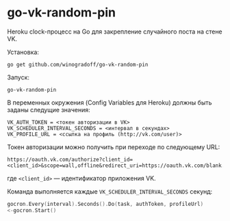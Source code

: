 # go-vk-random-pin

Heroku clock-процесс на Go для закрепление случайного поста на стене VK.

Установка:

```
go get github.com/winogradoff/go-vk-random-pin
```

Запуск:

```
go-vk-random-pin
```

В переменных окружения (Config Variables для Heroku) должны быть заданы следущие значения:

```
VK_AUTH_TOKEN = <токен авторизации в VK>
VK_SCHEDULER_INTERVAL_SECONDS = <интервал в секундах>
VK_PROFILE_URL = <ссылка на профиль (http://vk.com/user)>
```

Токен авторизации можно получить при переходе по следующему URL:

```
https://oauth.vk.com/authorize?client_id=<client_id>&scope=wall,offline&redirect_uri=https://oauth.vk.com/blank.html&display=page&v=5.29&response_type=token
```

где `<client_id>` — идентификатор приложения VK.

Команда выполняется каждые `VK_SCHEDULER_INTERVAL_SECONDS` секунд:

```go
gocron.Every(interval).Seconds().Do(task, authToken, profileUrl)
<-gocron.Start()
```
